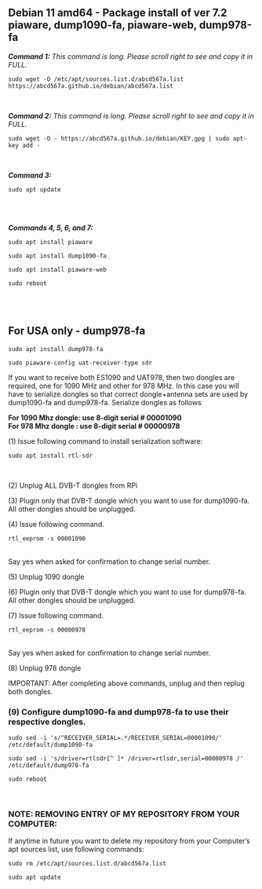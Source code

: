 ## Debian 11 amd64 - Package install of ver 7.2 piaware, dump1090-fa, piaware-web, dump978-fa

_**Command 1:** This command is long. Please scroll right to see and copy it in FULL._ 
```
sudo wget -O /etc/apt/sources.list.d/abcd567a.list https://abcd567a.github.io/debian/abcd567a.list
```
</br>

_**Command 2:** This command is long. Please scroll right to see and copy it in FULL._ 
```
sudo wget -O - https://abcd567a.github.io/debian/KEY.gpg | sudo apt-key add - 
```
</br>

_**Command 3:**_</br>
```
sudo apt update  
```


</br></br>

_**Commands 4, 5, 6, and 7:**_</br>
```
sudo apt install piaware  
```

```
sudo apt install dump1090-fa  
```

```
sudo apt install piaware-web  
```

```
sudo reboot  
```
</br></br>
## For USA only - dump978-fa
```
sudo apt install dump978-fa  
```

```
sudo piaware-config uat-receiver-type sdr  
```


If you want to receive both ES1090 and UAT978, then two dongles are required, one for 1090 MHz and other for 978 MHz. In this case you will have to serialize dongles so that correct dongle+antenna sets are used by dump1090-fa and dump978-fa.
Serialize dongles as follows </br>

**For 1090 Mhz dongle: use 8-digit serial # 00001090** </br>
**For 978 Mhz dongle : use 8-digit serial # 00000978** </br>

(1) Issue following command to install serialization software: </br>
```
sudo apt install rtl-sdr 
``` 
</br>

(2) Unplug ALL DVB-T dongles from RPi

(3) Plugin only that DVB-T dongle which you want to use for dump1090-fa. All other dongles should be unplugged.

(4) Issue following command. </br>
```
rtl_eeprom -s 00001090 
``` 
</br>
Say yes when asked for confirmation to change serial number.


(5) Unplug 1090 dongle

(6) Plugin only that DVB-T dongle which you want to use for dump978-fa. All other dongles should be unplugged.

(7) Issue following command. </br>
```
rtl_eeprom -s 00000978 
``` 
</br>
Say yes when asked for confirmation to change serial number.


(8) Unplug 978 dongle

IMPORTANT: After completing above commands, unplug and then replug both dongles.


### (9) Configure dump1090-fa and dump978-fa to use their respective dongles.

```
sudo sed -i 's/^RECEIVER_SERIAL=.*/RECEIVER_SERIAL=00001090/' /etc/default/dump1090-fa  
```

```
sudo sed -i 's/driver=rtlsdr[^ ]* /driver=rtlsdr,serial=00000978 /' /etc/default/dump978-fa  
```  

```
sudo reboot 
```

&nbsp;

### NOTE: REMOVING ENTRY OF MY REPOSITORY FROM YOUR COMPUTER:
If anytime in future you want to delete my repository from your Computer’s apt sources list, use following commands:

```
sudo rm /etc/apt/sources.list.d/abcd567a.list 
```

```
sudo apt update 
```
